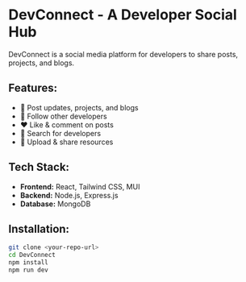 # DevConnect - A Developer Social Hub

DevConnect is a social media platform for developers to share posts, projects, and blogs.  

## Features:
- 📝 Post updates, projects, and blogs  
- 🔗 Follow other developers  
- ❤️ Like & comment on posts  
- 🔎 Search for developers  
- 📂 Upload & share resources  

## Tech Stack:
- **Frontend:** React, Tailwind CSS, MUI  
- **Backend:** Node.js, Express.js  
- **Database:** MongoDB  

## Installation:
```sh
git clone <your-repo-url>
cd DevConnect
npm install
npm run dev
